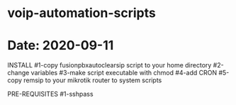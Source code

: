 # voip-automation-scripts
# Date: 2020-09-11

INSTALL
#1-copy fusionpbxautoclearsip script to your home directory
#2-change variables
#3-make script executable with chmod
#4-add CRON
#5-copy remsip to your mikrotik router to system scripts

PRE-REQUISITES
#1-sshpass
